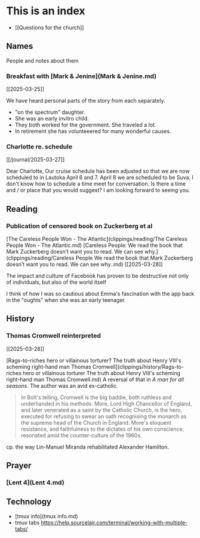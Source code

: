 # This is an index

- [[Questions for the church]]
## Names

People and notes about them

### Breakfast with [Mark & Jenine](Mark & Jenine.md)

[[2025-03-25]]

We have heard personal parts of the story from each separately.

- "on the spectrum" daughter.
- She was an early invitro child.
- They both worked for the government. She traveled a lot.
- In retirement she has volunteeered for many wonderful causes.

### Charlotte re. schedule

[[/journal/2025-03-27]]

Dear Charlotte, Our cruise schedule has been adjusted so that we are now scheduled to in Lautoka April 6 and 7. April 8 we are scheduled to be Suva. I don't know how to schedule a time meet for conversation. Is there a time and / or place that you would suggest? I am looking forward to seeing you.

## Reading

### Publication of censored book on Zuckerberg et al

[The Careless People Won - The Atlantic](clippings/reading/The Careless People Won - The Atlantic.md)
[Careless People: We read the book that Mark Zuckerberg doesn’t want you to read. We can see why.](clippings/reading/Careless People We read the book that Mark Zuckerberg doesn’t want you to read. We can see why..md)
[[2025-03-28]]

The impact and culture of Facebook has proven to be destructive not only of individuals, but also of the world itself

I think of how I was so cautious about Emma's fascination with the app back in the "oughts" when she was an early teenager.

## History

### Thomas Cromwell reinterpreted

[[2025-03-28]]

[Rags-to-riches hero or villainous torturer? The truth about Henry VIII's scheming right-hand man Thomas Cromwell](clippings/history/Rags-to-riches hero or villainous torturer The truth about Henry VIII's scheming right-hand man Thomas Cromwell.md)
A reversal of that in _A man for all seasons_. The author was an avid ex-catholic.

> In Bolt's telling, Cromwell is the big baddie, both ruthless and underhanded in his methods. More, Lord High Chancellor of England, and later venerated as a saint by the Catholic Church, is the hero, executed for refusing to swear an oath recognising the monarch as the supreme head of the Church in England. More's eloquent resistance, and faithfulness to the dictates of his own conscience, resonated amid the counter-culture of the 1960s.

cp. the way Lin-Manuel Miranda rehabilitated Alexander Hamilton.

## Prayer

### [Lent 4](Lent 4.md)

## Technology

- [tmux info](tmux info.md)
- tmux tabs https://help.sourcelair.com/terminal/working-with-multiple-tabs/

